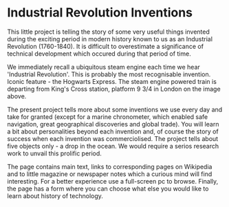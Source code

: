 # Industrial Revolution Inventions
This little project is telling the story of some very useful things invented during the exciting period in modern history known to us as an Industrial Revolution (1760-1840). It is difficult to overestimate a significance of technical development which occured during that period of time.

We immediately recall a ubiquitous steam engine each time we hear 'Industrial Revolution'. This is probably the most recognisable invention. Iconic feature - the Hogwarts Express. The steam engine powered train is departing from King's Cross station, platform 9 3/4 in London on the image above.

The present project tells more about some inventions we use every day and take for granted (except for a marine chronometer, which enabled safe navigation, great geographical discoveries and global trade). You will learn a bit about personalities beyond each invention and, of course the story of success when each invention was commerciolised. The project tells about five objects only - a drop in the ocean. We would require a serios research work to unvail this prolific period.

The page contains main text, links to corresponding pages on Wikipedia and to little magazine or newspaper notes which a curious mind will find interesting. For a better experience use a full-screen pc to browse. Finally, the page has a form where you can choose what else you would like to learn about history of technology.
